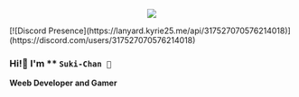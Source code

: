 <div align="center">

![](https://typograssy.deno.dev/api?text=Suki-Chan!&l0=none&bg=none&frame=none&speed=100&comment=)
<!-- ![](https://typograssy.deno.dev/api?text=お兄ちゃんはおしまい!&l0=none&l1=00cce6&l2=80f1ff&l3=009eb3&l4=caf9ff&bg=none&frame=none&speed=100&comment=) -->

</div>
[![Discord Presence](https://lanyard.kyrie25.me/api/317527070576214018)](https://discord.com/users/317527070576214018)

### Hi!👋 I'm ** `Suki-Chan 🥕`

**Weeb Developer and Gamer** 
